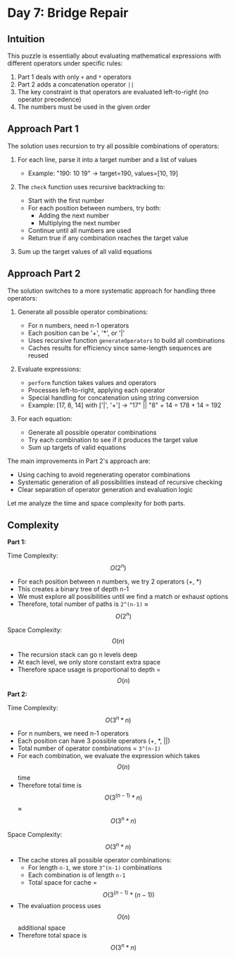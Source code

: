# Day 7: Bridge Repair

## Intuition

This puzzle is essentially about evaluating mathematical expressions with different operators under specific rules:
1. Part 1 deals with only `+` and `*` operators
2. Part 2 adds a concatenation operator `||`
3. The key constraint is that operators are evaluated left-to-right (no operator precedence)
4. The numbers must be used in the given order

## Approach Part 1

The solution uses recursion to try all possible combinations of operators:

1. For each line, parse it into a target number and a list of values
    - Example: "190: 10 19" → target=190, values=[10, 19]

2. The `check` function uses recursive backtracking to:
    - Start with the first number
    - For each position between numbers, try both:
        - Adding the next number
        - Multiplying the next number
    - Continue until all numbers are used
    - Return true if any combination reaches the target value

3. Sum up the target values of all valid equations

## Approach Part 2

The solution switches to a more systematic approach for handling three operators:

1. Generate all possible operator combinations:
    - For n numbers, need n-1 operators
    - Each position can be '+', '*', or '|'
    - Uses recursive function `generateOperators` to build all combinations
    - Caches results for efficiency since same-length sequences are reused

2. Evaluate expressions:
    - `perform` function takes values and operators
    - Processes left-to-right, applying each operator
    - Special handling for concatenation using string conversion
    - Example: [17, 8, 14] with ['|', '+'] → "17" || "8" + 14 = 178 + 14 = 192

3. For each equation:
    - Generate all possible operator combinations
    - Try each combination to see if it produces the target value
    - Sum up targets of valid equations

The main improvements in Part 2's approach are:
- Using caching to avoid regenerating operator combinations
- Systematic generation of all possibilities instead of recursive checking
- Clear separation of operator generation and evaluation logic

Let me analyze the time and space complexity for both parts.

## Complexity

**Part 1:**

Time Complexity: $$O(2^n)$$
- For each position between n numbers, we try 2 operators (+, *)
- This creates a binary tree of depth n-1
- We must explore all possibilities until we find a match or exhaust options
- Therefore, total number of paths is `2^(n-1)` ≈ $$O(2^n)$$

Space Complexity: $$O(n)$$
- The recursion stack can go n levels deep
- At each level, we only store constant extra space
- Therefore space usage is proportional to depth = $$O(n)$$

**Part 2:**

Time Complexity: $$O(3^n * n)$$
- For n numbers, we need n-1 operators
- Each position can have 3 possible operators (+, *, ||)
- Total number of operator combinations = `3^(n-1)`
- For each combination, we evaluate the expression which takes $$O(n)$$ time
- Therefore total time is $$O(3^(n-1) * n)$$ ≈ $$O(3^n * n)$$

Space Complexity: $$O(3^n * n)$$
- The cache stores all possible operator combinations:
    * For length `n-1`, we store `3^(n-1)` combinations
    * Each combination is of length `n-1`
    * Total space for cache = $$O(3^(n-1) * (n-1))$$
- The evaluation process uses $$O(n)$$ additional space
- Therefore total space is $$O(3^n * n)$$